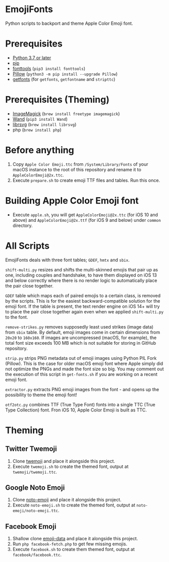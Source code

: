 # EmojiFonts

Python scripts to backport and theme Apple Color Emoji font.

# Prerequisites

- [Python 3.7 or later](http://www.python.org/download/)
- [pip](https://pip.pypa.io/en/stable/)
- [fonttools](https://github.com/fonttools/fonttools) (`pip3 install fonttools`)
- [Pillow](https://pillow.readthedocs.io/en/stable/) (`python3 -m pip install --upgrade Pillow`)
- [getfonts](https://github.com/DavidBarts/getfonts) (for `getfonts`, `getfontname` and `stripttc`)

# Prerequisites (Theming)

- [ImageMagick](https://imagemagick.org/index.php) (`brew install freetype imagemagick`)
- [Wand](https://pypi.org/project/Wand/) (`pip3 install Wand`)
- [librsvg](https://wiki.gnome.org/Projects/LibRsvg) (`brew install librsvg`)
- php (`brew install php`)

# Before anything

1. Copy `Apple Color Emoji.ttc` from `/System/Library/Fonts` of your macOS instance to the root of this repository and rename it to `AppleColorEmoji@2x.ttc`.
2. Execute `prepare.sh` to create emoji TTF files and tables. Run this once.

# Building Apple Color Emoji font

- Execute `apple.sh`, you will get `AppleColorEmoji@2x.ttc` (for iOS 10 and above) and `AppleColorEmoji@2x.ttf` (for iOS 9 and below) under `common` directory.

# All Scripts

EmojiFonts deals with three font tables; `GDEF`, `hmtx` and `sbix`.

`shift-multi.py` resizes and shifts the multi-skinned emojis that pair up as one, including couples and handshake, to have them displayed on iOS 13 and below correctly where there is no render logic to automatically place the pair close together.

`GDEF` table which maps each of paired emojis to a certain class, is removed by the scripts. This is for the easiest backward-compatible solution for the emoji font. If the table is present, the text render engine on iOS 14+ will try to place the pair close together again even when we applied `shift-multi.py` to the font.

`remove-strikes.py` removes supposedly least used strikes (image data) from `sbix` table. By default, emoji images come in certain dimensions from `20x20` to `160x160`. If images are uncompressed (macOS, for example), the total font size exceeds 100 MB which is not suitable for storing in GitHub repository.

`strip.py` strips PNG metadata out of emoji images using Python PIL Fork (Pillow). This is the case for older macOS emoji font where Apple simply did not optimize the PNGs and made the font size so big. You may comment out the execution of this script in `get-fonts.sh` if you are working on a recent emoji font.

`extractor.py` extracts PNG emoji images from the font - and opens up the possibility to theme the emoji font!

`otf2otc.py` combines TTF (True Type Font) fonts into a single TTC (True Type Collection) font. Fron iOS 10, Apple Color Emoji is built as TTC.

# Theming

## Twitter Twemoji

1. Clone [twemoji](https://github.com/twitter/twemoji) and place it alongside this project.
2. Execute `twemoji.sh` to create the themed font, output at `twemoji/twemoji.ttc`.

## Google Noto Emoji

1. Clone [noto-emoji](https://github.com/googlefonts/noto-emoji) and place it alongside this project.
2. Execute `noto-emoji.sh` to create the themed font, output at `noto-emoji/noto-emoji.ttc`.

## Facebook Emoji

1. Shallow clone [emoji-data](https://github.com/iamcal/emoji-data) and place it alongside this project.
2. Run `php facebook-fetch.php` to get few missing emojis.
3. Execute `facebook.sh` to create them themed font, output at `facebook/facebook.ttc`.